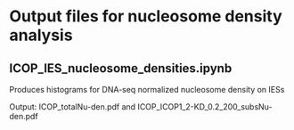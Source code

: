 # Output files for nucleosome density analysis

## ICOP_IES_nucleosome_densities.ipynb
Produces histograms for DNA-seq normalized nucleosome density on IESs 

Output: ICOP_totalNu-den.pdf and ICOP_ICOP1_2-KD_0.2_200_subsNu-den.pdf
